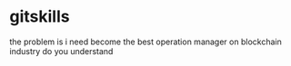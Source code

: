 # gitskills
the problem is i need become the best operation manager on blockchain industry
do you understand
